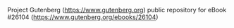 Project Gutenberg (https://www.gutenberg.org) public repository for eBook #26104 (https://www.gutenberg.org/ebooks/26104)

